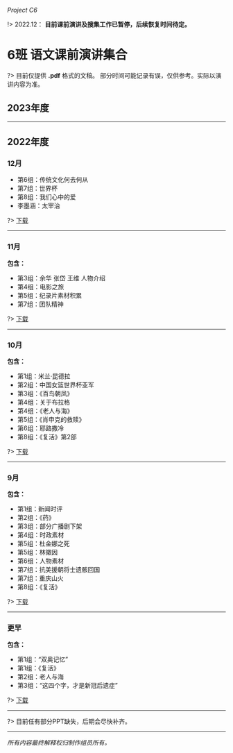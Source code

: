 _Project C6_

!> 2022.12： **目前课前演讲及搜集工作已暂停，后续恢复时间待定。**
# 6班 语文课前演讲集合

?> 目前仅提供 **.pdf** 格式的文稿。
部分时间可能记录有误，仅供参考。实际以演讲内容为准。

## 2023年度
- - - -
## 2022年度

### 12月

- 第6组：传统文化何去何从
- 第7组：世界杯
- 第8组：我们心中的爱
- 李墨涵：太宰治

?> [下载](https://c6-files.oss-cn-nanjing.aliyuncs.com/12%E6%9C%88.zip)
- - - -
### 11月

**包含：**

- 第3组：余华 张岱 王维 人物介绍
- 第4组：电影之旅
- 第5组：纪录片素材积累
- 第7组：团队精神

?> [下载](https://c6-files.oss-cn-nanjing.aliyuncs.com/11%E6%9C%88.zip)
- - - -
### 10月

**包含：**

- 第1组：米兰·昆德拉
- 第2组：中国女篮世界杯亚军
- 第3组：《百鸟朝凤》
- 第4组：关于布拉格
- 第4组：《老人与海》
- 第5组：《肖申克的救赎》
- 第6组：耶路撒冷
- 第8组：《复活》第2部

?> [下载](https://c6-files.oss-cn-nanjing.aliyuncs.com/10%E6%9C%88.zip)
- - - -
### 9月

**包含：**

- 第1组：新闻时评
- 第2组：《药》
- 第3组：部分广播剧下架
- 第4组：时政素材
- 第5组：杜金娜之死
- 第5组：林徽因
- 第6组：人物素材
- 第7组：抗美援朝将士遗骸回国
- 第7组：重庆山火
- 第8组：《复活》

?> [下载](https://c6-files.oss-cn-nanjing.aliyuncs.com/9%E6%9C%88.zip)
- - - -
### 更早

**包含：**

- 第1组：“双奥记忆”
- 第1组：《复活》
- 第2组：老人与海
- 第3组：“这四个字，才是新冠后遗症”

?> [下载](https://c6-files.oss-cn-nanjing.aliyuncs.com/9%E6%9C%88%E4%BB%A5%E5%89%8D.zip)
- - - -
?> 目前任有部分PPT缺失，后期会尽快补齐。
- - - -
_所有内容最终解释权归制作组员所有。_
